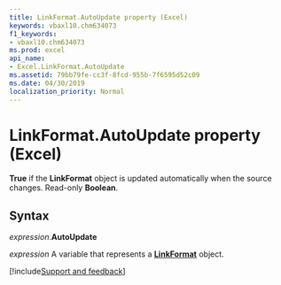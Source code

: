 ```yaml
---
title: LinkFormat.AutoUpdate property (Excel)
keywords: vbaxl10.chm634073
f1_keywords:
- vbaxl10.chm634073
ms.prod: excel
api_name:
- Excel.LinkFormat.AutoUpdate
ms.assetid: 79bb79fe-cc3f-8fcd-955b-7f6595d52c09
ms.date: 04/30/2019
localization_priority: Normal
---
```



# LinkFormat.AutoUpdate property (Excel)

**True** if the **LinkFormat** object is updated automatically when the source changes. Read-only **Boolean**.


## Syntax

_expression_.**AutoUpdate**

_expression_ A variable that represents a **[LinkFormat](Excel.LinkFormat.md)** object.




[!include[Support and feedback](~/includes/feedback-boilerplate.md)]